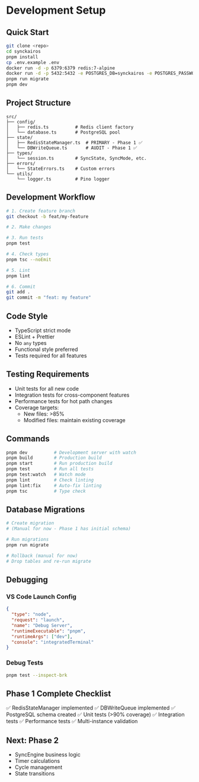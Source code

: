 # Development Setup

## Quick Start

```bash
git clone <repo>
cd synckairos
pnpm install
cp .env.example .env
docker run -d -p 6379:6379 redis:7-alpine
docker run -d -p 5432:5432 -e POSTGRES_DB=synckairos -e POSTGRES_PASSWORD=password postgres:15-alpine
pnpm run migrate
pnpm dev
```

## Project Structure

```
src/
├── config/
│   ├── redis.ts          # Redis client factory
│   └── database.ts       # PostgreSQL pool
├── state/
│   ├── RedisStateManager.ts  # PRIMARY - Phase 1 ✅
│   └── DBWriteQueue.ts       # AUDIT - Phase 1 ✅
├── types/
│   └── session.ts        # SyncState, SyncMode, etc.
├── errors/
│   └── StateErrors.ts    # Custom errors
└── utils/
    └── logger.ts         # Pino logger
```

## Development Workflow

```bash
# 1. Create feature branch
git checkout -b feat/my-feature

# 2. Make changes

# 3. Run tests
pnpm test

# 4. Check types
pnpm tsc --noEmit

# 5. Lint
pnpm lint

# 6. Commit
git add .
git commit -m "feat: my feature"
```

## Code Style

- TypeScript strict mode
- ESLint + Prettier
- No `any` types
- Functional style preferred
- Tests required for all features

## Testing Requirements

- Unit tests for all new code
- Integration tests for cross-component features
- Performance tests for hot path changes
- Coverage targets:
  - New files: >85%
  - Modified files: maintain existing coverage

## Commands

```bash
pnpm dev          # Development server with watch
pnpm build        # Production build
pnpm start        # Run production build
pnpm test         # Run all tests
pnpm test:watch   # Watch mode
pnpm lint         # Check linting
pnpm lint:fix     # Auto-fix linting
pnpm tsc          # Type check
```

## Database Migrations

```bash
# Create migration
# (Manual for now - Phase 1 has initial schema)

# Run migrations
pnpm run migrate

# Rollback (manual for now)
# Drop tables and re-run migrate
```

## Debugging

### VS Code Launch Config

```json
{
  "type": "node",
  "request": "launch",
  "name": "Debug Server",
  "runtimeExecutable": "pnpm",
  "runtimeArgs": ["dev"],
  "console": "integratedTerminal"
}
```

### Debug Tests

```bash
pnpm test --inspect-brk
```

## Phase 1 Complete Checklist

✅ RedisStateManager implemented
✅ DBWriteQueue implemented
✅ PostgreSQL schema created
✅ Unit tests (>90% coverage)
✅ Integration tests
✅ Performance tests
✅ Multi-instance validation

## Next: Phase 2

- SyncEngine business logic
- Timer calculations
- Cycle management
- State transitions
